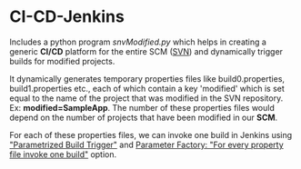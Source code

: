 # CI-CD-Jenkins
Includes a python program <i>snvModified.py</i> which helps in creating a generic <b>CI/CD</b> platform for the entire SCM (<u>SVN</u>) and dynamically trigger
builds for modified projects.

It dynamically generates temporary properties files like build0.properties, build1.properties etc., each of which contain a key 'modified' which is set equal to the name of the project that was modified in the SVN repository. Ex: <b>modified=SampleApp</b>. The number of these properties files would depend on the number of projects that have been modified in our <b>SCM</b>.

For each of these properties files, we can invoke one build in Jenkins using <u>"Parametrized Build Trigger"</u> and <u>Parameter Factory: "For every property file invoke one build"</u> option.
